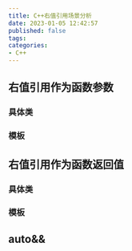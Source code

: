 ```yaml
---
title: C++右值引用场景分析
date: 2023-01-05 12:42:57
published: false
tags:
categories:
- C++
---
```


## 右值引用作为函数参数

### 具体类

### 模板

## 右值引用作为函数返回值

### 具体类

### 模板

## auto&&



